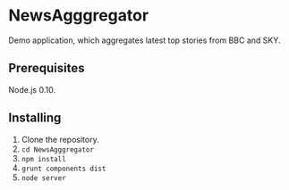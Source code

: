 NewsAgggregator
===========================

Demo application, which aggregates latest top stories from BBC and SKY.

## Prerequisites

Node.js 0.10.

## Installing

1. Clone the repository.
2. `cd NewsAgggregator`
3. `npm install`
4. `grunt components dist`
5. `node server`
